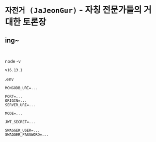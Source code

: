 # `자전거 (JaJeonGur)` - 자칭 전문가들의 거대한 토론장

## ing~

<br />

node -v

```
v16.13.1
```

.env

```
MONGODB_URI=...

PORT=...
ORIGIN=...
SERVER_URI=...

MODE=...

JWT_SECRET=...

SWAGGER_USER=...
SWAGGER_PASSWORD=...
```
